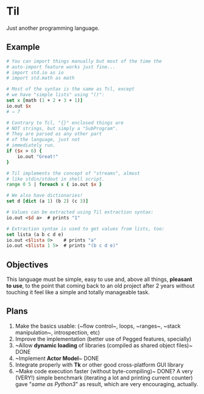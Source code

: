 # Til

Just another programming language.


## Example

```tcl
# You can import things manually but most of the time the
# auto-import feature works just fine...
# import std.io as io
# import std.math as math

# Most of the syntax is the same as Tcl, except
# we have "simple lists" using "()":
set x [math (1 + 2 + 3 + 1)]
io.out $x
# → 7

# Contrary to Tcl, "{}" enclosed things are
# NOT strings, but simply a "SubProgram".
# They are parsed as any other part
# of the language, just not
# immediately run.
if ($x > 6) {
    io.out "Great!"
}

# Til implements the concept of "streams", almost
# like stdin/stdout in shell script.
range 0 5 | foreach x { io.out $x }

# We also have dictionaries!
set d [dict (a 1) (b 2) (c 3)]

# Values can be extracted using Til extraction syntax:
io.out <$d a>  # prints "1"

# Extraction syntax is used to get values from lists, too:
set lista (a b c d e)
io.out <$lista 0>    # prints "a"
io.out <$lista 1 5>  # prints "(b c d e)"
```


## Objectives

This language must be simple, easy to use and, above all things,
**pleasant to use**, to the point that coming back to an old project after
2 years without touching it feel like a simple and totally manageable
task.


## Plans

1. Make the basics usable: (~flow control~, loops, ~ranges~, ~stack
   manipulation~, introspection, etc)
1. Improve the implementation (better use of Pegged features, specially)
1. ~Allow **dynamic loading** of libraries (compiled as shared object
   files)~ DONE
1. ~Implement **Actor Model**~ DONE
1. Integrate properly with **Tk** or other good cross-platform GUI library
1. ~Make code execution faster (without byte-compiling)~ DONE? A very
   (VERY!) simple benchmark (iterating a lot and printing current counter)
   gave "*same as Python3*" as result, which are very encouraging,
   actually.

